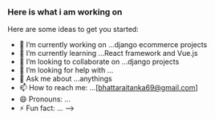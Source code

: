 ### Here is what i am working on


Here are some ideas to get you started:

- 🔭 I’m currently working on ...django ecommerce projects
- 🌱 I’m currently learning ...React framework and Vue.js
- 👯 I’m looking to collaborate on ...django projects
- 🤔 I’m looking for help with ...
- 💬 Ask me about ...anythings
- 📫 How to reach me: ...[bhattaraitanka69@gmail.com]
- 😄 Pronouns: ...
- ⚡ Fun fact: ...
-->
